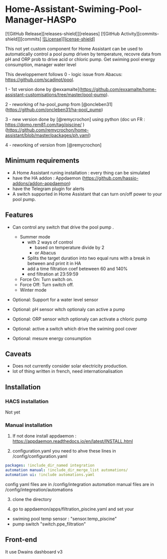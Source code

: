 # Home-Assistant-Swiming-Pool-Manager-HASPo


[![GitHub Release][releases-shield]][releases]
[![GitHub Activity][commits-shield]][commits]
[![License][license-shield]](LICENSE)

This not yet custom component for Home Assistant can be used to automatically control a pool pump driven by temperature, recovre data from pH and ORP prob to drive acid or chloric pump. Get swiming pool energy consumption, manager water level

This developpement follows
 0 - logic issue from Abacus: https://github.com/scadinot/pool.
 
 1 - 1st version done by @exxamalte](https://github.com/exxamalte/home-assistant-customisations/tree/master/pool-pump).
 
 2 - reworking of ha-pool_pump from [@oncleben31] (https://github.com/oncleben31/ha-pool_pump)
 
 3 - new version done by [@remycrochon] using python (doc un FR : https://domo.rem81.com/tag/piscine/ ) (https://github.com/remycrochon/home-assistant/blob/master/packages/ph.yaml)
 
 4 - reworking of version from [@remycrochon]
 
## Minimum requirements

* A Home Assistant runing installation : every thing can be simulated
* have the HA addon : Appdaemon (https://github.com/hassio-addons/addon-appdaemon)
* have the Telegram plugin for alerts
* A switch supported in Home Assistant that can turn on/off power to your pool pump.

## Features

* Can control any switch that drive the pool pump .
    * Summer mode 
		* with 2 ways of control 
			* based on temperature divide by 2 
			* or Abacus 
		* Splits the target duration into two equal runs with a break in between and print it in HA
		* add a time filtration coef beteween 60 and 140%
		* end filtration at 23:59:59
    * Force On: Turn switch on.
    * Force Off: Turn switch off.
	* Winter mode

* Optional: Support for a water level sensor 
* Optional: pH sensor witch optionaly can active a pump 
* Optional: ORP sensor witch optionaly can activate a chloric pump
* Optional: active a switch which drive the swiming pool cover
* Optional: mesure energy consumption

## Caveats

* Does not currently consider solar electricity production.
* lot of thing written in french, need internationalisation

## Installation

### HACS installation

Not yet

### Manual installation

1) If not done install appdaemon : https://appdaemon.readthedocs.io/en/latest/INSTALL.html

2) configuration.yaml
you need to ahve these lines in /config/configuration.yaml
```yaml
packages: !include_dir_named integration
automation manual: !include_dir_merge_list automations/
automation ui: !include automations.yaml
```
config yaml files are in /config/integration
automation manual files are in /config/integreation/automations


3) clone the directory

4) go to appdaemon/apps/filtration_piscine.yaml and set your
- swiming pool temp sensor : "sensor.temp_piscine"
- pump switch "switch.ppe_filtration"

## Front-end

It use Dwains dashboard v3